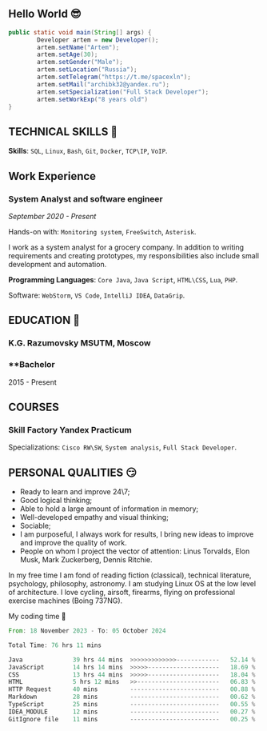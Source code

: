 ## Hello World 😎


```JAVA
public static void main(String[] args) {
        Developer artem = new Developer();
        artem.setName("Artem");
        artem.setAge(30);
        artem.setGender("Male");
        artem.setLocation("Russia");
        artem.setTelegram("https://t.me/spacexln");
        artem.setMail("archibk32@yandex.ru");
        artem.setSpecialization("Full Stack Developer");
        artem.setWorkExp("8 years old")
}
```
## **TECHNICAL SKILLS** 👀
**Skills**: `SQL`, `Linux`, `Bash`, `Git`, `Docker`, `TCP\IP`, `VoIP`.
## **Work Experience**
### **System Analyst and software engineer** 
*September 2020 - Present*

Hands-on with: `Monitoring system`, `FreeSwitch`, `Asterisk`.

I work as a system analyst for a grocery company. In addition to writing requirements and creating prototypes, my responsibilities also include small development and automation.

**Programming Languages**: `Core Java`, `Java Script`, `HTML\CSS`, `Lua`, `PHP`.

Software: `WebStorm`, `VS Code`, `IntelliJ IDEA`, `DataGrip`.

## **EDUCATION** 🤯

### **K.G. Razumovsky MSUTM, Moscow**
### **Bachelor
2015 - Present

## **COURSES**
### **Skill Factory** **Yandex Practicum**  
Specializations: `Cisco RW\SW`, `System analysis`, `Full Stack Developer`.

## **PERSONAL QUALITIES** 😏
- Ready to learn and improve 24\7;
- Good logical thinking;
- Able to hold a large amount of information in memory;
- Well-developed empathy and visual thinking;
- Sociable;
- I am purposeful, I always work for results, I bring new ideas to improve and improve the quality of work.
- People on whom I project the vector of attention: Linus Torvalds, Elon Musk, Mark Zuckerberg, Dennis Ritchie.

In my free time I am fond of reading fiction (classical), technical literature, psychology, philosophy, astronomy.
I am studying Linux OS at the low level of architecture.
I love cycling, airsoft, firearms, flying on professional exercise machines (Boing 737NG).

My coding time 😤

<!--START_SECTION:waka-->

```rust
From: 18 November 2023 - To: 05 October 2024

Total Time: 76 hrs 11 mins

Java              39 hrs 44 mins  >>>>>>>>>>>>>------------   52.14 %
JavaScript        14 hrs 14 mins  >>>>>--------------------   18.69 %
CSS               13 hrs 44 mins  >>>>>--------------------   18.04 %
HTML              5 hrs 12 mins   >>-----------------------   06.83 %
HTTP Request      40 mins         -------------------------   00.88 %
Markdown          28 mins         -------------------------   00.62 %
TypeScript        25 mins         -------------------------   00.55 %
IDEA_MODULE       12 mins         -------------------------   00.27 %
GitIgnore file    11 mins         -------------------------   00.25 %
```

<!--END_SECTION:waka-->
